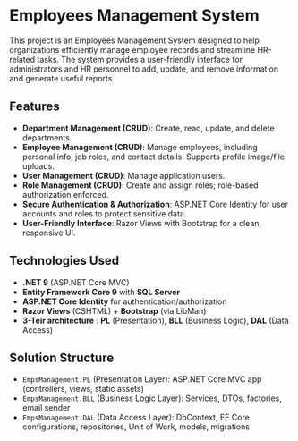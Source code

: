 # Employees Management System

This project is an Employees Management System designed to help organizations efficiently manage employee records and streamline HR-related tasks. The system provides a user-friendly interface for administrators and HR personnel to add, update, and remove information and generate useful reports.

## Features

- **Department Management (CRUD)**: Create, read, update, and delete departments.
- **Employee Management (CRUD)**: Manage employees, including personal info, job roles, and contact details. Supports profile image/file uploads.
- **User Management (CRUD)**: Manage application users.
- **Role Management (CRUD)**: Create and assign roles; role-based authorization enforced.
- **Secure Authentication & Authorization**: ASP.NET Core Identity for user accounts and roles to protect sensitive data.
- **User-Friendly Interface**: Razor Views with Bootstrap for a clean, responsive UI.

## Technologies Used

- **.NET 9** (ASP.NET Core MVC)
- **Entity Framework Core 9** with **SQL Server**
- **ASP.NET Core Identity** for authentication/authorization
- **Razor Views** (CSHTML) + **Bootstrap** (via LibMan)
- **3-Teir architecture** : **PL** (Presentation), **BLL** (Business Logic), **DAL** (Data Access)

## Solution Structure

- `EmpsManagement.PL` (Presentation Layer): ASP.NET Core MVC app (controllers, views, static assets)
- `EmpsManagement.BLL` (Business Logic Layer): Services, DTOs, factories, email sender
- `EmpsManagement.DAL` (Data Access Layer): DbContext, EF Core configurations, repositories, Unit of Work, models, migrations



